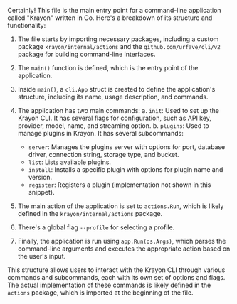 Certainly! This file is the main entry point for a command-line application called "Krayon" written in Go. Here's a breakdown of its structure and functionality:

1. The file starts by importing necessary packages, including a custom package `krayon/internal/actions` and the `github.com/urfave/cli/v2` package for building command-line interfaces.

2. The `main()` function is defined, which is the entry point of the application.

3. Inside `main()`, a `cli.App` struct is created to define the application's structure, including its name, usage description, and commands.

4. The application has two main commands:
   a. `init`: Used to set up the Krayon CLI. It has several flags for configuration, such as API key, provider, model, name, and streaming option.
   b. `plugins`: Used to manage plugins in Krayon. It has several subcommands:
      - `server`: Manages the plugins server with options for port, database driver, connection string, storage type, and bucket.
      - `list`: Lists available plugins.
      - `install`: Installs a specific plugin with options for plugin name and version.
      - `register`: Registers a plugin (implementation not shown in this snippet).

5. The main action of the application is set to `actions.Run`, which is likely defined in the `krayon/internal/actions` package.

6. There's a global flag `--profile` for selecting a profile.

7. Finally, the application is run using `app.Run(os.Args)`, which parses the command-line arguments and executes the appropriate action based on the user's input.

This structure allows users to interact with the Krayon CLI through various commands and subcommands, each with its own set of options and flags. The actual implementation of these commands is likely defined in the `actions` package, which is imported at the beginning of the file.